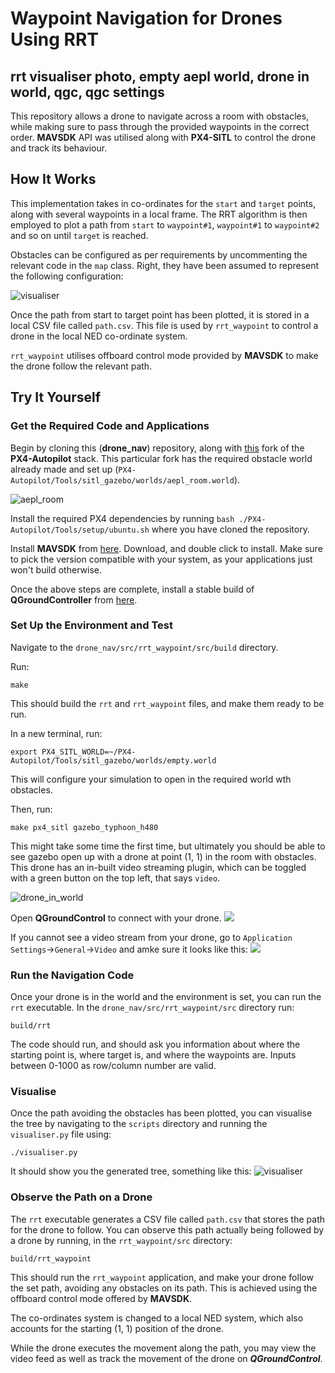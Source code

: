 # Waypoint Navigation for Drones Using RRT
## rrt visualiser photo, empty aepl world, drone in world, qgc, qgc settings
This repository allows a drone to navigate across a room with obstacles, while making sure to pass through the provided waypoints in the correct order. **MAVSDK** API
was utilised along with **PX4-SITL** to control the drone and track its behaviour.

## How It Works
This implementation takes in co-ordinates for the `start` and `target` points, along with several waypoints in a local frame. The RRT algorithm is
then employed to plot a path from `start` to `waypoint#1`, `waypoint#1` to `waypoint#2` and so on until `target` is reached.

Obstacles can be configured as per requirements by uncommenting the relevant code in the `map` class. Right, they have been assumed to represent the
following configuration:

![visualiser](https://github.com/raghavthakar/drone_nav/blob/main/src/rrt_waypoint/ReadMe_assets/visualiser.png)

Once the path from start to target point has been plotted, it is stored in a local CSV file called `path.csv`. This file is used by `rrt_waypoint` to control
a drone in the local NED co-ordinate system.

`rrt_waypoint` utilises offboard control mode provided by **MAVSDK** to make the drone follow the relevant path.

## Try It Yourself
### Get the Required Code and Applications
Begin by cloning this (**drone_nav**) repository, along with [this](https://github.com/raghavthakar/PX4-Autopilot) fork of the **PX4-Autopilot** stack. 
This particular fork has the required obstacle world already made and set up (`PX4-Autopilot/Tools/sitl_gazebo/worlds/aepl_room.world`).

![aepl_room](https://github.com/raghavthakar/drone_nav/blob/main/src/rrt_waypoint/ReadMe_assets/aepl_room.png)

Install the required PX4 dependencies by running `bash ./PX4-Autopilot/Tools/setup/ubuntu.sh` where you have cloned the repository.

Install **MAVSDK** from [here](https://github.com/mavlink/MAVSDK/releases). Download, and double click to install. Make sure to pick the version
compatible with your system, as your applications just won't build otherwise.

Once the above steps are complete, install a stable build of **QGroundController** from [here](https://github.com/mavlink/qgroundcontrol/releases).

### Set Up the Environment and Test
Navigate to the `drone_nav/src/rrt_waypoint/src/build` directory. 

Run:
```
make
```
This should build the `rrt` and `rrt_waypoint` files, and make them ready to be run.

In a new terminal, run:
```
export PX4_SITL_WORLD=~/PX4-Autopilot/Tools/sitl_gazebo/worlds/empty.world
```
This will configure your simulation to open in the required world wth obstacles.

Then, run:
```
make px4_sitl gazebo_typhoon_h480
```
This might take some time the first time, but ultimately you should be able to see gazebo open up with a drone at point (1, 1) in the room with obstacles.
This drone has an in-built video streaming plugin, which can be toggled with a green button on the top left, that says `video`.

![drone_in_world](https://github.com/raghavthakar/drone_nav/blob/main/src/rrt_waypoint/ReadMe_assets/drone_in_world.png)

Open **QGroundControl** to connect with your drone.
![](https://github.com/raghavthakar/drone_nav/blob/main/src/rrt_waypoint/ReadMe_assets/qgc_home.png)
   
If you cannot see a video stream from your drone, go to `Application Settings`->`General`->`Video` and amke sure it looks like this:
![](https://github.com/raghavthakar/drone_nav/blob/main/src/rrt_waypoint/ReadMe_assets/qgc_settings.png)

### Run the Navigation Code
Once your drone is in the world and the environment is set, you can run the `rrt` executable. In the `drone_nav/src/rrt_waypoint/src` directory run:
```
build/rrt
```
The code should run, and should ask you information about where the starting point is, where target is, and where the waypoints are. Inputs between 0-1000
as row/column number are valid.

### Visualise
Once the path avoiding the obstacles has been plotted, you can visualise the tree by navigating to the `scripts` directory and running the `visualiser.py` file using:
```
./visualiser.py
```
It should show you the generated tree, something like this:
![visualiser](https://github.com/raghavthakar/drone_nav/blob/main/src/rrt_waypoint/ReadMe_assets/visualiser.png)

### Observe the Path on a Drone
The `rrt` executable generates a CSV file called `path.csv` that stores the path for the drone to follow. You can observe this path actually being followed by a drone by running, in the `rrt_waypoint/src` directory:
```
build/rrt_waypoint
```
This should run the `rrt_waypoint` application, and make your drone follow the set path, avoiding any obstacles on its path. This is achieved using the offboard control mode offered by **MAVSDK**.

The co-ordinates system is changed to a local NED system, which also accounts for the starting (1, 1) position of the drone.

While the drone executes the movement along the path, you may view the video feed as well as track the movement of the drone on ***QGroundControl***.
